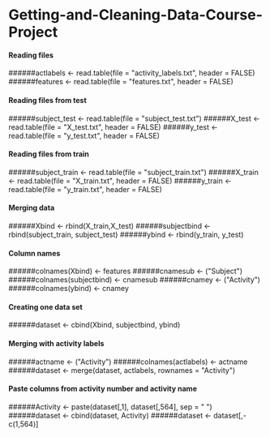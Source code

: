 Getting-and-Cleaning-Data-Course-Project
========================================


#### Reading files
######actlabels <- read.table(file = "activity_labels.txt", header = FALSE)
######features <- read.table(file = "features.txt", header = FALSE)

#### Reading files from test 
######subject_test <- read.table(file = "subject_test.txt")
######X_test <- read.table(file = "X_test.txt", header = FALSE)
######y_test <-  read.table(file = "y_test.txt", header = FALSE)

#### Reading files from train
######subject_train <- read.table(file = "subject_train.txt")
######X_train <- read.table(file = "X_train.txt", header = FALSE)
######y_train <- read.table(file = "y_train.txt", header = FALSE)

#### Merging data
######Xbind <- rbind(X_train,X_test)
######subjectbind <- rbind(subject_train, subject_test)
######ybind <- rbind(y_train, y_test)

#### Column names
######colnames(Xbind) <- features
######cnamesub <- ("Subject")
######colnames(subjectbind) <- cnamesub
######cnamey <- ("Activity")
######colnames(ybind) <- cnamey

#### Creating one data set
######dataset <- cbind(Xbind, subjectbind, ybind)

#### Merging with activity labels
######actname <- ("Activity")
######colnames(actlabels) <- actname
######dataset <- merge(dataset, actlabels, rownames = "Activity")

#### Paste columns from activity number and activity name
######Activity <- paste(dataset[,1], dataset[,564], sep = " ")
######dataset <- cbind(dataset, Activity)
######dataset <- dataset[,-c(1,564)]
